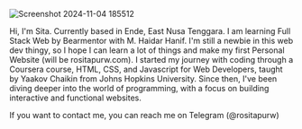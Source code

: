 ![Screenshot 2024-11-04 185512](https://github.com/user-attachments/assets/21768acb-3982-4ba5-bd88-4d7d607d5a4f)

Hi, I'm Sita. Currently based in Ende, East Nusa Tenggara.
I am learning Full Stack Web by Bearmentor with M. Haidar Hanif.  I'm still a newbie in this web dev thingy, so I hope I can learn a lot of things and make my first Personal Website (will be rositapurw.com). 
I started my journey with coding through a Coursera course, HTML, CSS, and Javascript for Web Developers, taught by Yaakov Chaikin from Johns Hopkins University. Since then, I've been diving deeper into the world of programming, with a focus on building interactive and functional websites.

If you want to contact me, you can reach me on Telegram (@rositapurw)
